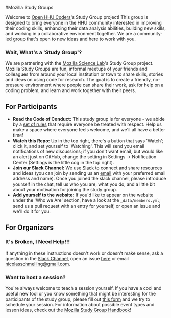 #Mozilla Study Groups

Welcome to [Open HHU Coders](https://openhhucoders.github.io/studyGroup/)'s Study Group project! This group is designed to bring everyone in the HHU community interested in improving their coding skills, enhancing their data analysis abilities, building new skills, and working in a collaborative environment together. We are a community-led group that's open to new ideas and here to work with you.

### Wait, What's a 'Study Group'?

We are partnering with the [Mozilla Science Lab](https://www.mozillascience.org/)'s Study Group project. Mozilla Study Groups are fun, informal meetups of your friends and colleagues from around your local institution or town to share skills, stories and ideas on using code for research. The goal is to create a friendly, no-pressure environment where people can share their work, ask for help on a coding problem, and learn and work together with their peers.

## For Participants
* **Read the Code of Conduct:** This study group is for everyone - we abide by a [set of rules](https://www.mozillascience.org/code-of-conduct/) that require everyone be treated with respect. Help us make a space where everyone feels welcome, and we'll all have a better time!
* **Watch this Repo:** Up in the top right, there's a button that says 'Watch'; click it, and set yourself to 'Watching'. This will send you email notifications of new discussions; if you don't want email, but would like an alert just on GitHub, change the setting in Settings -> Notification Center (Settings is the little cog in the top right).
* **Join our Slack Channel:** We use [Slack](https://openhhucoders.slack.com/) to connect and share resources and ideas (you can join by sending us an [email](mailto:nicolasschmelling@gmail.com) with your preferred email address and name). Once you joined the slack channel, please introduce yourself in the chat, tell us who you are, what you do, and a little bit about your motivation for joining the study group.
* **Add yourself to the website:** If you'd like to appear on the website under the 'Who we Are' section, have a look at the `_data/members.yml`; send us a pull request with an entry for yourself, or open an issue and we'll do it for you.

## For Organizers
### It's Broken, I Need Help!!!

If anything in these instructions doesn't work or doesn't make sense, ask a question in the [Slack Channel](https://openhhucoders.slack.com/), open an issue [here](https://github.com/openhhucoders/studyGroup/issues) or email nicolasschmelling@gmail.com.

### Want to host a session?
You're always welcome to teach a session yourself. If you have a cool and useful new tool or you know something that might be interesting for the participants of the study group, please fill out [this form](https://goo.gl/forms/m77GKYWbXxtYAFYw2) and we try to schedule your session. For information about possible event types and lesson ideas, check out the [Mozilla Study Group Handbook](http://mozillascience.github.io/studyGroupHandbook/event-types.html)!
